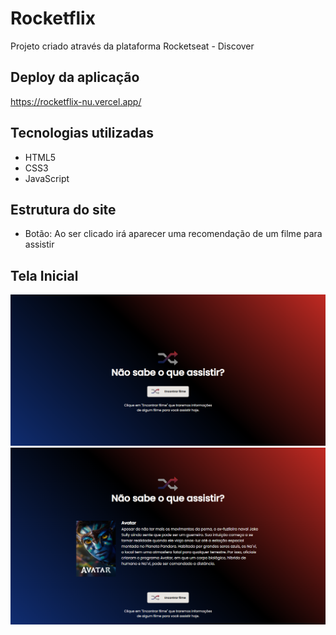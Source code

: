 # Rocketflix
Projeto criado através da plataforma Rocketseat - Discover

## Deploy da aplicação
https://rocketflix-nu.vercel.app/

## Tecnologias utilizadas

+ HTML5
+ CSS3
+ JavaScript

## Estrutura do site
+ Botão: Ao ser clicado irá aparecer uma recomendação de um filme para assistir

## Tela Inicial 

<img src=".github/project-cover.png">

<img src=".github/project.png">

